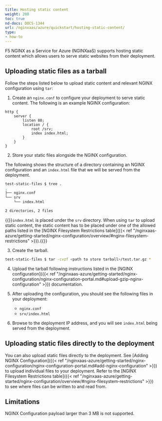 ```yaml
---
title: Hosting static content
weight: 200
toc: true
nd-docs: DOCS-1344
url: /nginxaas/azure/quickstart/hosting-static-content/
type:
- how-to
---
```


F5 NGINX as a Service for Azure (NGINXaaS) supports hosting static content which allows users to serve static websites from their deployment.

## Uploading static files as a tarball

Follow the steps listed below to upload static content and relevant NGINX configuration using `tar`:

1. Create an `nginx.conf` to configure your deployment to serve static content. The following is an example NGINX configuration:

```nginx
http {
	server {
		listen 80;
		location / {
			root /srv;
			index index.html;
		}
	}
}
```

2. Store your static files alongside the NGINX configuration.

The following shows the structure of a directory containing an NGINX configuration and an `index.html` file that we will be served from the deployment.

```bash
test-static-files $ tree .
.
├── nginx.conf
└── srv
    └── index.html

2 directories, 2 files
```

{{<note>}}`index.html` is placed under the `srv` directory. When using `tar` to upload static content, the static content has to be placed under one of the allowed paths listed in the [NGINX Filesystem Restrictions table]({{< ref "/nginxaas-azure/getting-started/nginx-configuration/overview/#nginx-filesystem-restrictions" >}}).{{</note>}}

3. Create the tarball.

```bash
test-static-files $ tar -cvzf <path to store tarball>/test.tar.gz *
```

4. Upload the tarball following instructions listed in the [NGINX configuration]({{< ref "/nginxaas-azure/getting-started/nginx-configuration/nginx-configuration-portal.md#upload-gzip-nginx-configuration" >}}) documentation.

5. After uploading the configuration, you should see the following files in your deployment:
   - `nginx.conf`
   - `srv/index.html`

6. Browse to the deployment IP address, and you will see `index.html` being served from the deployment.

## Uploading static files directly to the deployment

You can also upload static files directly to the deployment. See [Adding NGINX Configuration]({{< ref "/nginxaas-azure/getting-started/nginx-configuration/nginx-configuration-portal.md#add-nginx-configuration" >}}) to upload individual files to your deployment. Refer to the [NGINX Filesystem Restrictions table]({{< ref "/nginxaas-azure/getting-started/nginx-configuration/overview/#nginx-filesystem-restrictions" >}}) to see where files can be written to and read from.

## Limitations

NGINX Configuration payload larger than 3 MB is not supported.
